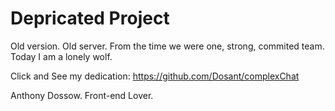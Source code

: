 # Depricated Project
Old version. Old server.
From the time we were one, strong, commited team.
Today I am a lonely wolf.


Click and See my dedication:
https://github.com/Dosant/complexChat



Anthony Dossow. Front-end Lover.
